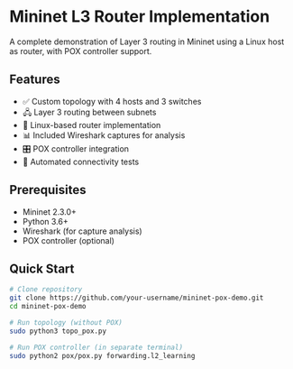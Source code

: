# Mininet L3 Router Implementation


A complete demonstration of Layer 3 routing in Mininet using a Linux host as router, with POX controller support.

## Features

- ✅ Custom topology with 4 hosts and 3 switches
- 🖧 Layer 3 routing between subnets
- 🐧 Linux-based router implementation
- 📊 Included Wireshark captures for analysis
- 🎛️ POX controller integration
- 🧪 Automated connectivity tests

## Prerequisites

- Mininet 2.3.0+
- Python 3.6+
- Wireshark (for capture analysis)
- POX controller (optional)

## Quick Start

```bash
# Clone repository
git clone https://github.com/your-username/mininet-pox-demo.git
cd mininet-pox-demo

# Run topology (without POX)
sudo python3 topo_pox.py

# Run POX controller (in separate terminal)
sudo python2 pox/pox.py forwarding.l2_learning

